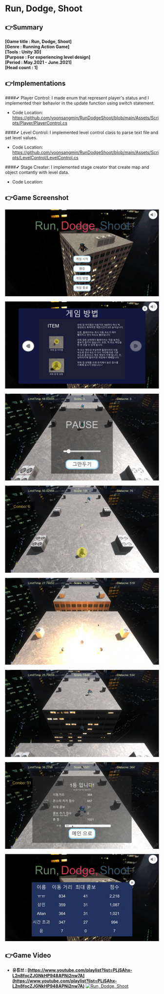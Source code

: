 # Run, Dodge, Shoot

## 👉Summary

**[Game title :  Run, Dodge, Shoot]** </br>
**[Genre      :  Running Action Game]** </br>
**[Tools      :  Unity 3D]** </br>
**[Purpose    :  For experiencing level design]** </br>
**[Period     :  May.2021 - June.2021]** </br>
**[Head count :  1]** </br>

## 👉Implementations

####✔ Player Control: I made enum that represent player's status and I implemented their behavior in the update function using switch statement.
* Code Location: https://github.com/yoonsangmin/RunDodgeShoot/blob/main/Assets/Scripts/Player/PlayerControl.cs

####✔ Level Control: I implemented level control class to parse text file and set level values.
* Code Location: https://github.com/yoonsangmin/RunDodgeShoot/blob/main/Assets/Scripts/LevelControl/LevelControl.cs

####✔ Stage Creater: I implemented stage creator that create map and object contantly with level data.
* Code Location:



## 👉Game Screenshot

![1.png](Images/1.png)

![2.png](Images/2.png)

![3.png](Images/3.png)

![4.png](Images/4.png)

![5.png](Images/5.png)

![6.png](Images/6.png)

![7.png](Images/7.png)

![8.png](Images/8.png)

## 👉Game Video

- **유튜브 : [https://www.youtube.com/playlist?list=PLjSAhx-L2n8focZJGNkHP948APNj2nw7A](https://www.youtube.com/playlist?list=PLjSAhx-L2n8focZJGNkHP948APNj2nw7A)**
[![Run, Dodge, Shoot](https://img.youtube.com/vi/DevAbZc6Ofs/0.jpg)](https://www.youtube.com/watch?v=DevAbZc6Ofs "Run, Dodge, Shoot")
